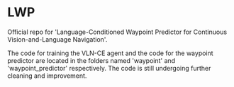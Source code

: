 # LWP


Official repo for 'Language-Conditioned Waypoint Predictor for Continuous Vision-and-Language Navigation'.  


The code for training the VLN-CE agent and the code for the waypoint predictor are located in the folders named 'waypoint' and 'waypoint_predictor' respectively. The code is still undergoing further cleaning and improvement.
